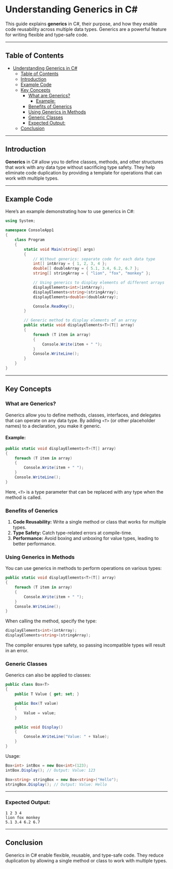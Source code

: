 # Understanding Generics in C#

This guide explains **generics** in C#, their purpose, and how they enable code reusability across multiple data types. Generics are a powerful feature for writing flexible and type-safe code.

---

## Table of Contents
- [Understanding Generics in C#](#understanding-generics-in-c)
  - [Table of Contents](#table-of-contents)
  - [Introduction](#introduction)
  - [Example Code](#example-code)
  - [Key Concepts](#key-concepts)
    - [What are Generics?](#what-are-generics)
      - [Example:](#example)
    - [Benefits of Generics](#benefits-of-generics)
    - [Using Generics in Methods](#using-generics-in-methods)
    - [Generic Classes](#generic-classes)
    - [Expected Output:](#expected-output)
  - [Conclusion](#conclusion)

---

## Introduction
**Generics** in C# allow you to define classes, methods, and other structures that work with any data type without sacrificing type safety. They help eliminate code duplication by providing a template for operations that can work with multiple types.

---

## Example Code
Here’s an example demonstrating how to use generics in C#:

```csharp
using System;

namespace ConsoleApp1
{
    class Program
    {
        static void Main(string[] args)
        {
            // Without generics: separate code for each data type
            int[] intArray = { 1, 2, 3, 4 };
            double[] doubleArray = { 5.1, 3.4, 6.2, 6.7 };
            string[] stringArray = { "lion", "fox", "monkey" };

            // Using generics to display elements of different arrays
            displayElements<int>(intArray);
            displayElements<string>(stringArray);
            displayElements<double>(doubleArray);

            Console.ReadKey();
        }

        // Generic method to display elements of an array
        public static void displayElements<T>(T[] array)
        {
            foreach (T item in array)
            {
                Console.Write(item + " ");
            }
            Console.WriteLine();
        }
    }
}
```

---

## Key Concepts

### What are Generics?
Generics allow you to define methods, classes, interfaces, and delegates that can operate on any data type. By adding `<T>` (or other placeholder names) to a declaration, you make it generic.

#### Example:
```csharp
public static void displayElements<T>(T[] array)
{
    foreach (T item in array)
    {
        Console.Write(item + " ");
    }
    Console.WriteLine();
}
```
Here, `<T>` is a type parameter that can be replaced with any type when the method is called.

### Benefits of Generics
1. **Code Reusability:** Write a single method or class that works for multiple types.
2. **Type Safety:** Catch type-related errors at compile-time.
3. **Performance:** Avoid boxing and unboxing for value types, leading to better performance.

### Using Generics in Methods
You can use generics in methods to perform operations on various types:
```csharp
public static void displayElements<T>(T[] array)
{
    foreach (T item in array)
    {
        Console.Write(item + " ");
    }
    Console.WriteLine();
}
```
When calling the method, specify the type:
```csharp
displayElements<int>(intArray);
displayElements<string>(stringArray);
```
The compiler ensures type safety, so passing incompatible types will result in an error.

### Generic Classes
Generics can also be applied to classes:
```csharp
public class Box<T>
{
    public T Value { get; set; }

    public Box(T value)
    {
        Value = value;
    }

    public void Display()
    {
        Console.WriteLine("Value: " + Value);
    }
}
```
Usage:
```csharp
Box<int> intBox = new Box<int>(123);
intBox.Display(); // Output: Value: 123

Box<string> stringBox = new Box<string>("Hello");
stringBox.Display(); // Output: Value: Hello
```

---

### Expected Output:
```
1 2 3 4 
lion fox monkey 
5.1 3.4 6.2 6.7 
```

---

## Conclusion
Generics in C# enable flexible, reusable, and type-safe code. They reduce duplication by allowing a single method or class to work with multiple types.
